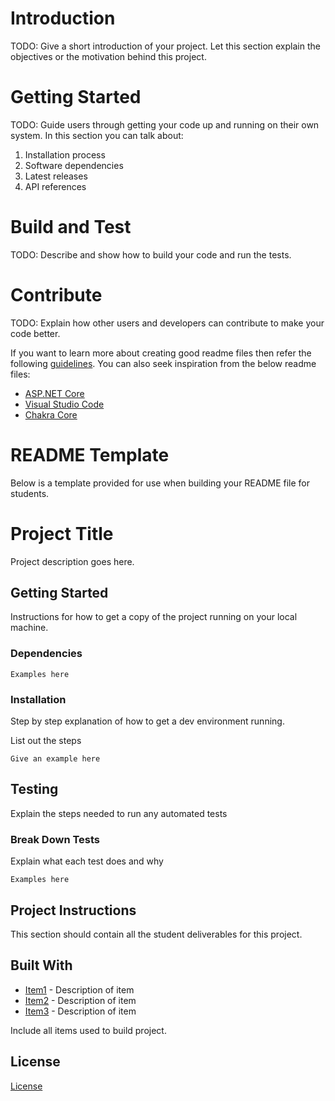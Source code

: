 
# Introduction 
TODO: Give a short introduction of your project. Let this section explain the objectives or the motivation behind this project. 

# Getting Started
TODO: Guide users through getting your code up and running on their own system. In this section you can talk about:
1.	Installation process
2.	Software dependencies
3.	Latest releases
4.	API references

# Build and Test
TODO: Describe and show how to build your code and run the tests. 

# Contribute
TODO: Explain how other users and developers can contribute to make your code better. 

If you want to learn more about creating good readme files then refer the following [guidelines](https://docs.microsoft.com/en-us/azure/devops/repos/git/create-a-readme?view=azure-devops). You can also seek inspiration from the below readme files:
- [ASP.NET Core](https://github.com/aspnet/Home)
- [Visual Studio Code](https://github.com/Microsoft/vscode)
- [Chakra Core](https://github.com/Microsoft/ChakraCore)

# README Template

Below is a template provided for use when building your README file for students.

# Project Title

Project description goes here.

## Getting Started

Instructions for how to get a copy of the project running on your local machine.

### Dependencies

```
Examples here
```

### Installation

Step by step explanation of how to get a dev environment running.

List out the steps

```
Give an example here
```

## Testing

Explain the steps needed to run any automated tests

### Break Down Tests

Explain what each test does and why

```
Examples here
```

## Project Instructions

This section should contain all the student deliverables for this project.

## Built With

* [Item1](www.item1.com) - Description of item
* [Item2](www.item2.com) - Description of item
* [Item3](www.item3.com) - Description of item

Include all items used to build project.

## License

[License](LICENSE.txt)

